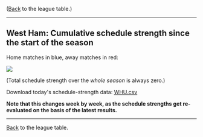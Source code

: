 ---
---
([Back](/leagues/england-premier-league) to the league table.)

-----

## West Ham: Cumulative schedule strength since the start of the season

Home matches in blue, away matches in red:


![](/assets/leagues/england-premier-league/2017/schedule-strengths/WHU.png/)

(Total schedule strength over the *whole season* is always zero.)


Download today's schedule-strength data: [WHU.csv](/assets/leagues/england-premier-league/2017/schedule-strengths/WHU.csv)

**Note that this changes week by week, as the schedule strengths get re-evaluated on the
basis of the latest results.**

-----

[Back](/leagues/england-premier-league) to the league table.


